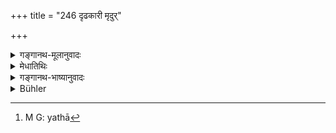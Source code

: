 +++
title = "246 दृढकारी मृदुर्"

+++

<details><summary>गङ्गानथ-मूलानुवादः</summary>

He who acts resolutely, is gentle and tolerant, who does not associate with persons of cruel disposition, and who does no injury to others, shall win heaven by his self-control and liberality, if he sticks to this practice.—(246)
</details>

<details><summary>मेधातिथिः</summary>

कर्तव्येषु दृढनिश्चयो **दृढकारी** । यत् करोति तद् अवश्यं समापयति न पुनः कार्यम् आरभ्यासमाप्य निवर्तते । नानवस्थित इत्य् अर्थः । तद् उक्तम् "प्रारब्धस्यान्तगमनम्" (श्सूक्ता ७९) । **मृदुर्** अनिष्ठुरः । **क्रूराचारैः** स्तेनादिभिर् न संबन्धः । तैः सह संबन्धम् अकुर्वन् । तथा[^२९६] **दमदानाभ्यां स्वर्गं जयेत्** प्राप्नुयात् । **तथाव्रतः** । एतद् व्रतं नियमं धारयन् । दमस्य पृथग् उपादानाद् दान्तो द्वन्द्वसहिष्णुर् द्रष्टव्यः ॥ ४.२४६ ॥


[^२९६]:
     M G: yathā
</details>

<details><summary>गङ्गानथ-भाष्यानुवादः</summary>

‘*Who* *acts resolutely*,’—*i. e*., he who is firm in his determination to do something; having undertaken an act, he is sure to finish it; having begun an act, he does not desist: *i.e*., who is not undetermined. This is what is asserted in such passages as—‘going to the end of what has been begun, etc., etc.’

‘*Gentle*’—not hard-hearted.

‘*Has no connection with men of cruel conduct*’—such as thieves and others.

‘*By means o f self-control and liberality*, *he wins heaven*’— ‘*if he sticks to this practice*;’—*i.e*., observing the said rules.

‘*Self-control*’ being mentioned separately, the term, ‘*dāntaḥ*,’ should he taken to mean ‘tolerant of opposition.’—(246)
</details>

<details><summary>Bühler</summary>

246	He who is persevering, gentle, (and) patient, shuns the company of men of cruel conduct, and does no injury (to living creatures), gains, if he constantly lives in that manner, by controlling his organs and by liberality, heavenly bliss.
</details>

